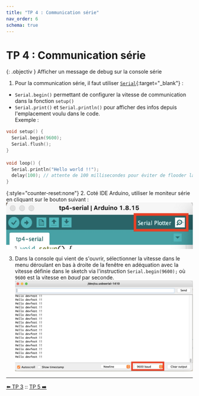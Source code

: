 ```yaml
---
title: "TP 4 : Communication série"
nav_order: 6
schema: true
---
```


# TP 4 : Communication série

{: .objectiv }
Afficher un message de debug sur la console série

1. Pour la communication série, il faut utiliser [`Serial`](https://www.arduino.cc/reference/en/language/functions/communication/serial/){:target="_blank"} :
  - `Serial.begin()` permettant de configurer la vitesse de communication dans la fonction `setup()`
  - `Serial.print()` et `Serial.println()` pour afficher des infos depuis l'emplacement voulu dans le code. <br> Exemple :

```c
void setup() {
  Serial.begin(9600);
  Serial.flush();
}

void loop() {
  Serial.println("Hello world !!");
  delay(100); // attente de 100 millisecondes pour éviter de flooder la console
}
```

{:style="counter-reset:none"}
2. Coté IDE Arduino, utiliser le moniteur série en cliquant sur le bouton suivant :
![bouton](resources/tp4-bouton.jpg)

3. Dans la console qui vient de s'ouvrir, sélectionner la vitesse dans le menu déroulant en bas à droite de la fenêtre en adéquation avec la vitesse définie dans le sketch via l'instruction `Serial.begin(9600);` où `9600` est la vitesse en _baud_ par seconde.
![console](resources/tp4-serial.jpg)

----
[⬅️ TP 3](tp3.md) :: [TP 5 ➡️](tp5.md)
